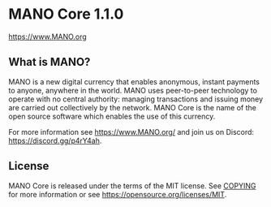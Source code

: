 MANO Core 1.1.0
===============================


https://www.MANO.org


What is MANO?
----------------

MANO is a new digital currency that enables anonymous, instant
payments to anyone, anywhere in the world. MANO uses peer-to-peer technology
to operate with no central authority: managing transactions and issuing money
are carried out collectively by the network. MANO Core is the name of the open
source software which enables the use of this currency.


For more information see https://www.MANO.org/ and join us on Discord: https://discord.gg/p4rY4ah.


License
-------

MANO Core is released under the terms of the MIT license. See [COPYING](COPYING) for more
information or see https://opensource.org/licenses/MIT.
